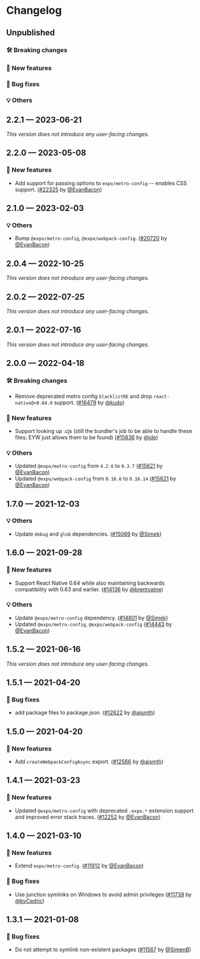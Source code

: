 # Changelog

## Unpublished

### 🛠 Breaking changes

### 🎉 New features

### 🐛 Bug fixes

### 💡 Others

## 2.2.1 — 2023-06-21

_This version does not introduce any user-facing changes._

## 2.2.0 — 2023-05-08

### 🎉 New features

- Add support for passing options to `expo/metro-config` -- enables CSS support. ([#22325](https://github.com/expo/expo/pull/22325) by [@EvanBacon](https://github.com/EvanBacon))

## 2.1.0 — 2023-02-03

### 💡 Others

- Bump `@expo/metro-config`, `@expo/webpack-config`. ([#20720](https://github.com/expo/expo/pull/20720) by [@EvanBacon](https://github.com/EvanBacon))

## 2.0.4 — 2022-10-25

_This version does not introduce any user-facing changes._

## 2.0.2 — 2022-07-25

_This version does not introduce any user-facing changes._

## 2.0.1 — 2022-07-16

_This version does not introduce any user-facing changes._

## 2.0.0 — 2022-04-18

### 🛠 Breaking changes

- Remove deprecated metro config `blacklistRE` and drop `react-native@<0.64.0` support. ([#16479](https://github.com/expo/expo/pull/16479) by [@kudo](https://github.com/kudo))

### 🎉 New features

- Support looking up .cjs (still the bundler's job to be able to handle these files; EYW just allows them to be found) ([#15836](https://github.com/expo/expo/pull/15836) by [@ide](https://github.com/ide))

### 💡 Others

- Updated `@expo/metro-config` from `4.2.6` to `0.3.7` ([#15621](https://github.com/expo/expo/pull/15621) by [@EvanBacon](https://github.com/EvanBacon))
- Updated `@expo/webpack-config` from `0.16.6` to `0.16.14` ([#15621](https://github.com/expo/expo/pull/15621) by [@EvanBacon](https://github.com/EvanBacon))

## 1.7.0 — 2021-12-03

### 💡 Others

- Update `debug` and `glob` dependencies. ([#15069](https://github.com/expo/expo/pull/15069) by [@Simek](https://github.com/Simek))

## 1.6.0 — 2021-09-28

### 🎉 New features

- Support React Native 0.64 while also maintaining backwards compatibility with 0.63 and earlier. ([#14136](https://github.com/expo/expo/pull/14136) by [@brentvatne](https://github.com/brentvatne))

### 💡 Others

- Update `@expo/metro-config` dependency. ([#14801](https://github.com/expo/expo/pull/14801) by [@Simek](https://github.com/Simek))
- Updated `@expo/metro-config`, `@expo/webpack-config` ([#14443](https://github.com/expo/expo/pull/14443) by [@EvanBacon](https://github.com/EvanBacon))

## 1.5.2 — 2021-06-16

_This version does not introduce any user-facing changes._

## 1.5.1 — 2021-04-20

### 🐛 Bug fixes

- add package files to package.json. ([#12622](https://github.com/expo/expo/pull/12622) by [@ajsmth](https://github.com/ajsmth))

## 1.5.0 — 2021-04-20

### 🎉 New features

- Add `createWebpackConfigAsync` export. ([#12566](https://github.com/expo/expo/pull/12566) by [@ajsmth](https://github.com/ajsmth))

## 1.4.1 — 2021-03-23

### 🎉 New features

- Updated `@expo/metro-config` with deprecated `.expo.*` extension support and improved error stack traces. ([#12252](https://github.com/expo/expo/pull/12252) by [@EvanBacon](https://github.com/EvanBacon))

## 1.4.0 — 2021-03-10

### 🎉 New features

- Extend `expo/metro-config`. ([#11912](https://github.com/expo/expo/pull/11912) by [@EvanBacon](https://github.com/EvanBacon))

### 🐛 Bug fixes

- Use junction symlinks on Windows to avoid admin privileges ([#11739](https://github.com/expo/expo/pull/11739) by [@byCedric](https://github.com/byCedric))

## 1.3.1 — 2021-01-08

### 🐛 Bug fixes

- Do not attempt to symlink non-existent packages ([#11567](https://github.com/expo/expo/pull/11567) by [@SimenB](https://github.com/SimenB))
